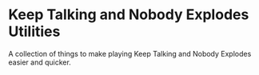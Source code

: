 # Keep Talking and Nobody Explodes Utilities
A collection of things to make playing Keep Talking and Nobody Explodes easier and quicker.